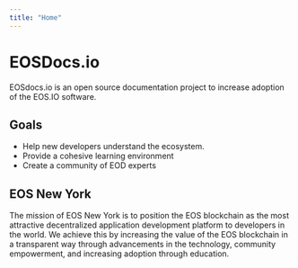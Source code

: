 ```yaml
---
title: "Home"
---
```


# EOSDocs.io

EOSdocs.io is an open source documentation project to increase adoption of the EOS.IO software.

## Goals

* Help new developers understand the ecosystem. 
* Provide a cohesive learning environment
* Create a community of EOD experts 

## EOS New York

The mission of EOS New York is to position the EOS blockchain as the most attractive decentralized application development platform to developers in the world. We achieve this by increasing the value of the EOS blockchain in a transparent way through advancements in the technology, community empowerment, and increasing adoption through education. 
